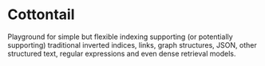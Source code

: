 # Cottontail
Playground for simple but flexible indexing supporting (or potentially supporting) traditional inverted indices, links, graph structures, JSON, other structured text, regular expressions and even dense retrieval models.
